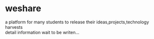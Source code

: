 # weshare
a platform for many students to release their ideas,projects,technology harvests  
detail information wait to be writen...
